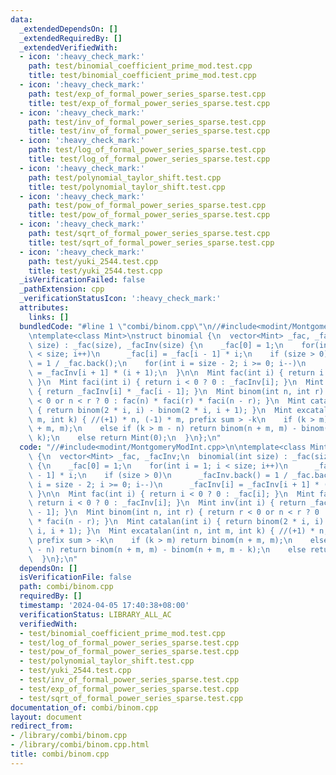 ```yaml
---
data:
  _extendedDependsOn: []
  _extendedRequiredBy: []
  _extendedVerifiedWith:
  - icon: ':heavy_check_mark:'
    path: test/binomial_coefficient_prime_mod.test.cpp
    title: test/binomial_coefficient_prime_mod.test.cpp
  - icon: ':heavy_check_mark:'
    path: test/exp_of_formal_power_series_sparse.test.cpp
    title: test/exp_of_formal_power_series_sparse.test.cpp
  - icon: ':heavy_check_mark:'
    path: test/inv_of_formal_power_series_sparse.test.cpp
    title: test/inv_of_formal_power_series_sparse.test.cpp
  - icon: ':heavy_check_mark:'
    path: test/log_of_formal_power_series_sparse.test.cpp
    title: test/log_of_formal_power_series_sparse.test.cpp
  - icon: ':heavy_check_mark:'
    path: test/polynomial_taylor_shift.test.cpp
    title: test/polynomial_taylor_shift.test.cpp
  - icon: ':heavy_check_mark:'
    path: test/pow_of_formal_power_series_sparse.test.cpp
    title: test/pow_of_formal_power_series_sparse.test.cpp
  - icon: ':heavy_check_mark:'
    path: test/sqrt_of_formal_power_series_sparse.test.cpp
    title: test/sqrt_of_formal_power_series_sparse.test.cpp
  - icon: ':heavy_check_mark:'
    path: test/yuki_2544.test.cpp
    title: test/yuki_2544.test.cpp
  _isVerificationFailed: false
  _pathExtension: cpp
  _verificationStatusIcon: ':heavy_check_mark:'
  attributes:
    links: []
  bundledCode: "#line 1 \"combi/binom.cpp\"\n//#include<modint/MontgomeryModInt.cpp>\n\
    \ntemplate<class Mint>\nstruct binomial {\n  vector<Mint> _fac, _facInv;\n  binomial(int\
    \ size) : _fac(size), _facInv(size) {\n    _fac[0] = 1;\n    for(int i = 1; i\
    \ < size; i++)\n      _fac[i] = _fac[i - 1] * i;\n    if (size > 0)\n      _facInv.back()\
    \ = 1 / _fac.back();\n    for(int i = size - 2; i >= 0; i--)\n      _facInv[i]\
    \ = _facInv[i + 1] * (i + 1);\n  }\n\n  Mint fac(int i) { return i < 0 ? 0 : _fac[i];\
    \ }\n  Mint faci(int i) { return i < 0 ? 0 : _facInv[i]; }\n  Mint inv(int i)\
    \ { return _facInv[i] * _fac[i - 1]; }\n  Mint binom(int n, int r) { return r\
    \ < 0 or n < r ? 0 : fac(n) * faci(r) * faci(n - r); }\n  Mint catalan(int i)\
    \ { return binom(2 * i, i) - binom(2 * i, i + 1); }\n  Mint excatalan(int n, int\
    \ m, int k) { //(+1) * n, (-1) * m, prefix sum > -k\n    if (k > m) return binom(n\
    \ + m, m);\n    else if (k > m - n) return binom(n + m, m) - binom(n + m, m -\
    \ k);\n    else return Mint(0);\n  }\n};\n"
  code: "//#include<modint/MontgomeryModInt.cpp>\n\ntemplate<class Mint>\nstruct binomial\
    \ {\n  vector<Mint> _fac, _facInv;\n  binomial(int size) : _fac(size), _facInv(size)\
    \ {\n    _fac[0] = 1;\n    for(int i = 1; i < size; i++)\n      _fac[i] = _fac[i\
    \ - 1] * i;\n    if (size > 0)\n      _facInv.back() = 1 / _fac.back();\n    for(int\
    \ i = size - 2; i >= 0; i--)\n      _facInv[i] = _facInv[i + 1] * (i + 1);\n \
    \ }\n\n  Mint fac(int i) { return i < 0 ? 0 : _fac[i]; }\n  Mint faci(int i) {\
    \ return i < 0 ? 0 : _facInv[i]; }\n  Mint inv(int i) { return _facInv[i] * _fac[i\
    \ - 1]; }\n  Mint binom(int n, int r) { return r < 0 or n < r ? 0 : fac(n) * faci(r)\
    \ * faci(n - r); }\n  Mint catalan(int i) { return binom(2 * i, i) - binom(2 *\
    \ i, i + 1); }\n  Mint excatalan(int n, int m, int k) { //(+1) * n, (-1) * m,\
    \ prefix sum > -k\n    if (k > m) return binom(n + m, m);\n    else if (k > m\
    \ - n) return binom(n + m, m) - binom(n + m, m - k);\n    else return Mint(0);\n\
    \  }\n};\n"
  dependsOn: []
  isVerificationFile: false
  path: combi/binom.cpp
  requiredBy: []
  timestamp: '2024-04-05 17:40:38+08:00'
  verificationStatus: LIBRARY_ALL_AC
  verifiedWith:
  - test/binomial_coefficient_prime_mod.test.cpp
  - test/log_of_formal_power_series_sparse.test.cpp
  - test/pow_of_formal_power_series_sparse.test.cpp
  - test/polynomial_taylor_shift.test.cpp
  - test/yuki_2544.test.cpp
  - test/inv_of_formal_power_series_sparse.test.cpp
  - test/exp_of_formal_power_series_sparse.test.cpp
  - test/sqrt_of_formal_power_series_sparse.test.cpp
documentation_of: combi/binom.cpp
layout: document
redirect_from:
- /library/combi/binom.cpp
- /library/combi/binom.cpp.html
title: combi/binom.cpp
---
```

